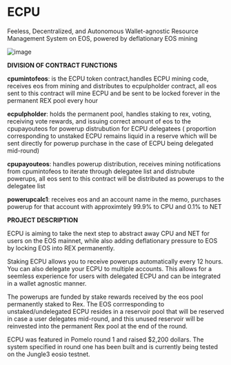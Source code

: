 # ECPU
Feeless, Decentralized, and Autonomous Wallet-agnostic Resource Management System on EOS, powered by deflationary EOS mining 


![image](https://user-images.githubusercontent.com/51843516/147777367-05160928-c54b-463a-ba51-0b41ff4e90eb.png)



**DIVISION OF CONTRACT FUNCTIONS**

**cpumintofeos**: is the ECPU token contract,handles ECPU mining code, receives eos from mining and distributes to ecpulpholder contract, all eos sent to this contract will mine ECPU and be sent to be locked forever in the permanent REX pool every hour

**ecpulpholder**: holds the permanent pool, handles staking to rex, voting, receiving vote rewards, and issuing correct amount of eos to the cpupayouteos for powerup distrubution for ECPU delegatees ( proportion corresponding to unstaked ECPU remains liquid in a reserve which will be sent directly for powerup purchase in the case of ECPU being delegated mid-round)

**cpupayouteos**: handles powerup distribution, receives mining notifications from cpumintofeos to iterate through delegatee list and distrubute powerups, all eos sent to this contract will be distributed as powerups to the delegatee list

**powerupcalc1**: receives eos and an account name in the memo, purchases powerup for that account with approximtely 99.9% to CPU and 0.1% to NET







**PROJECT DESCRIPTION**

ECPU is aiming to take the next step to abstract away CPU and NET for users on the EOS mainnet, while also adding deflationary pressure to EOS by locking EOS into REX permanently. 

Staking ECPU allows you to receive powerups automatically every 12 hours. You can also delegate your ECPU to multiple accounts. This allows for a seemless experience for users with delegated ECPU and can be integrated in a wallet agnostic manner. 


The powerups are funded by stake rewards received by the eos pool permanently staked to Rex. The EOS corrresponding to unstaked/undelegated ECPU resides in a reservoir pool that will be reserved in case a user delegates mid-round, and this unused reservoir will be reinvested into the permanent Rex pool at the end of the round.

ECPU was featured in Pomelo round 1 and raised $2,200 dollars. The system specified in round one has been built and is currently being tested on the Jungle3 eosio testnet.


